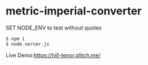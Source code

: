 # metric-imperial-converter

SET NODE_ENV to test without quotes

```
$ npm i
$ node server.js
```
Live Demo:<https://hill-tenor.glitch.me/>

